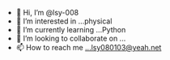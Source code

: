 - 👋 Hi, I’m @lsy-008
- 👀 I’m interested in ...physical
- 🌱 I’m currently learning ...Python
- 💞️ I’m looking to collaborate on ...
- 📫 How to reach me ...lsy080103@yeah.net

<!---
lsy-008/lsy-008 is a ✨ special ✨ repository because its `README.md` (this file) appears on your GitHub profile.
You can click the Preview link to take a look at your changes.
--->
